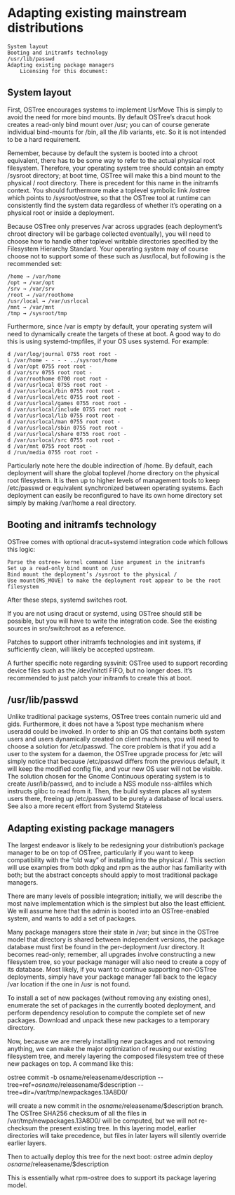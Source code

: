 # Adapting existing mainstream distributions

    System layout
    Booting and initramfs technology
    /usr/lib/passwd
    Adapting existing package managers
        Licensing for this document:

## System layout

First, OSTree encourages systems to implement UsrMove This is simply to avoid the need for more bind mounts. By default OSTree’s dracut hook creates a read-only bind mount over /usr; you can of course generate individual bind-mounts for /bin, all the /lib variants, etc. So it is not intended to be a hard requirement.

Remember, because by default the system is booted into a chroot equivalent, there has to be some way to refer to the actual physical root filesystem. Therefore, your operating system tree should contain an empty /sysroot directory; at boot time, OSTree will make this a bind mount to the physical / root directory. There is precedent for this name in the initramfs context. You should furthermore make a toplevel symbolic link /ostree which points to /sysroot/ostree, so that the OSTree tool at runtime can consistently find the system data regardless of whether it’s operating on a physical root or inside a deployment.

Because OSTree only preserves /var across upgrades (each deployment’s chroot directory will be garbage collected eventually), you will need to choose how to handle other toplevel writable directories specified by the Filesystem Hierarchy Standard. Your operating system may of course choose not to support some of these such as /usr/local, but following is the recommended set:

    /home → /var/home
    /opt → /var/opt
    /srv → /var/srv
    /root → /var/roothome
    /usr/local → /var/usrlocal
    /mnt → /var/mnt
    /tmp → /sysroot/tmp

Furthermore, since /var is empty by default, your operating system will need to dynamically create the targets of these at boot. A good way to do this is using systemd-tmpfiles, if your OS uses systemd. For example:
```
d /var/log/journal 0755 root root -
L /var/home - - - - ../sysroot/home
d /var/opt 0755 root root -
d /var/srv 0755 root root -
d /var/roothome 0700 root root -
d /var/usrlocal 0755 root root -
d /var/usrlocal/bin 0755 root root -
d /var/usrlocal/etc 0755 root root -
d /var/usrlocal/games 0755 root root -
d /var/usrlocal/include 0755 root root -
d /var/usrlocal/lib 0755 root root -
d /var/usrlocal/man 0755 root root -
d /var/usrlocal/sbin 0755 root root -
d /var/usrlocal/share 0755 root root -
d /var/usrlocal/src 0755 root root -
d /var/mnt 0755 root root -
d /run/media 0755 root root -
```

Particularly note here the double indirection of /home. By default, each deployment will share the global toplevel /home directory on the physical root filesystem. It is then up to higher levels of management tools to keep /etc/passwd or equivalent synchronized between operating systems. Each deployment can easily be reconfigured to have its own home directory set simply by making /var/home a real directory.

## Booting and initramfs technology

OSTree comes with optional dracut+systemd integration code which follows this logic:

    Parse the ostree= kernel command line argument in the initramfs
    Set up a read-only bind mount on /usr
    Bind mount the deployment’s /sysroot to the physical /
    Use mount(MS_MOVE) to make the deployment root appear to be the root filesystem

After these steps, systemd switches root.

If you are not using dracut or systemd, using OSTree should still be possible, but you will have to write the integration code. See the existing sources in src/switchroot as a reference.

Patches to support other initramfs technologies and init systems, if sufficiently clean, will likely be accepted upstream.

A further specific note regarding sysvinit: OSTree used to support recording device files such as the /dev/initctl FIFO, but no longer does. It’s recommended to just patch your initramfs to create this at boot.

## /usr/lib/passwd

Unlike traditional package systems, OSTree trees contain numeric uid and gids. Furthermore, it does not have a %post type mechanism where useradd could be invoked. In order to ship an OS that contains both system users and users dynamically created on client machines, you will need to choose a solution for /etc/passwd. The core problem is that if you add a user to the system for a daemon, the OSTree upgrade process for /etc will simply notice that because /etc/passwd differs from the previous default, it will keep the modified config file, and your new OS user will not be visible. The solution chosen for the Gnome Continuous operating system is to create /usr/lib/passwd, and to include a NSS module nss-altfiles which instructs glibc to read from it. Then, the build system places all system users there, freeing up /etc/passwd to be purely a database of local users. See also a more recent effort from Systemd Stateless

## Adapting existing package managers

The largest endeavor is likely to be redesigning your distribution’s package manager to be on top of OSTree, particularly if you want to keep compatibility with the “old way” of installing into the physical /. This section will use examples from both dpkg and rpm as the author has familiarity with both; but the abstract concepts should apply to most traditional package managers.

There are many levels of possible integration; initially, we will describe the most naive implementation which is the simplest but also the least efficient. We will assume here that the admin is booted into an OSTree-enabled system, and wants to add a set of packages.

Many package managers store their state in /var; but since in the OSTree model that directory is shared between independent versions, the package database must first be found in the per-deployment /usr directory. It becomes read-only; remember, all upgrades involve constructing a new filesystem tree, so your package manager will also need to create a copy of its database. Most likely, if you want to continue supporting non-OSTree deployments, simply have your package manager fall back to the legacy /var location if the one in /usr is not found.

To install a set of new packages (without removing any existing ones), enumerate the set of packages in the currently booted deployment, and perform dependency resolution to compute the complete set of new packages. Download and unpack these new packages to a temporary directory.

Now, because we are merely installing new packages and not removing anything, we can make the major optimization of reusing our existing filesystem tree, and merely layering the composed filesystem tree of these new packages on top. A command like this:

ostree commit -b osname/releasename/description
--tree=ref=$osname/$releasename/$description
--tree=dir=/var/tmp/newpackages.13A8D0/

will create a new commit in the $osname/$releasename/$description branch. The OSTree SHA256 checksum of all the files in /var/tmp/newpackages.13A8D0/ will be computed, but we will not re-checksum the present existing tree. In this layering model, earlier directories will take precedence, but files in later layers will silently override earlier layers.

Then to actually deploy this tree for the next boot: ostree admin deploy $osname/$releasename/$description

This is essentially what rpm-ostree does to support its package layering model.
